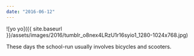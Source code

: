 ```yaml
---
date: "2016-06-12"
---
```


![yo yo]({{ site.baseurl }}/assets/images/2016/tumblr_o8nex4LRzU1r16syio1_1280-1024x768.jpg)

These days the school-run usually involves bicycles and scooters.
